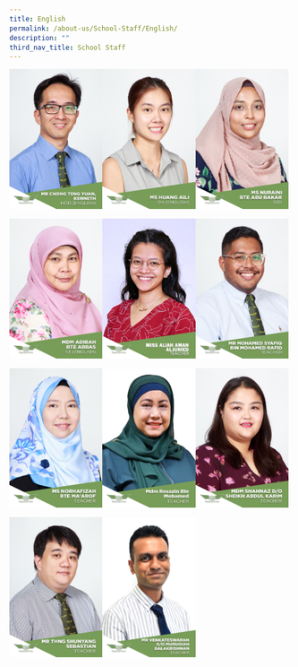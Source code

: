 ```yaml
---
title: English
permalink: /about-us/School-Staff/English/
description: ""
third_nav_title: School Staff
---
```

<img src="/images/Mr%20Chong%20Teng%20Yuan,%20Kenneth.jpg" style="width:33%;float:left"><img src="/images/Ms%20Huang%20Aili.jpg" style="width:33%;float:left"><img src="/images/Ms%20Nuraini%20Bte%20Abu%20Bakar.jpg" style="width:33%">
	
<img src="/images/Mdm%20Adibah%20Bte%20Abbas.jpg" style="width:33%;float:left"><img src="/images/N04%20MISS%20ALIAH%20AMAN%20ALJUNIED.jpeg" style="width:33%;float:left"><img src="/images/Mr%20Mohamed%20Syafiq%20Bin%20Mohamed%20Rafid.jpg" style="width:33%">

<img src="/images/Ms%20Norhafizah%20Bte%20Ma'arof.jpg" style="width:33%;float:left"><img src="/images/Mdm%20Rosazin%20Bte%20Mohamed.jpeg" style="width:33%;float:left"><img src="/images/Mdm%20Shahnaz%20D_O%20Sheikh%20Abdul%20Karim.jpg" style="width:33%">
		 
<img src="/images/Mr%20Thng%20Shunyang%20Sebastian.jpg" style="width:33%;float:left"><img src="/images/Mr%20Venkateswaran%20S_O%20Murugiah%20Balakrishnan.jpg" style="width:33%;float:left">